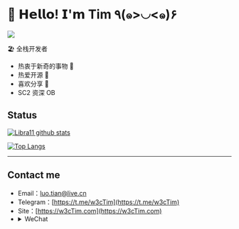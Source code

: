 # 🥳 𝗛𝗲𝗹𝗹𝗼! 𝗜'𝗺 Tim ٩(๑>◡<๑)۶

[![](https://img.shields.io/badge/-@w3cTim-%23181717?style=flat-square&logo=github)](https://github.com/w3cTim)

🏖 全栈开发者

- 热衷于新奇的事物 🤩 
- 热爱开源 🌈
- 喜欢分享 🧐
- SC2 资深 OB 
 
## Status

[![Libra11 github stats](https://github-readme-stats.vercel.app/api?username=w3cTim&count_private=true&show_icons=true&theme=radical)](https://github.com/w3cTim)

[![Top Langs](https://github-readme-stats.vercel.app/api/top-langs/?username=w3cTim&theme=radical)](https://github.com/w3cTim)

---


## Contact me

- Email：[luo.tian@live.cn](mailto:luo.tian@live.cn)
- Telegram：[https://t.me/w3cTim](https://t.me/w3cTim)
- Site：[https://w3cTim.com](https://w3cTim.com)
- <details id="about--WeChat">
   <summary>WeChat</summary>
  <img alt="Are you 18" title="Are you 18" src="https://webstack.oss-cn-shenzhen.aliyuncs.com/blog/20200803144805.png">
</details>
